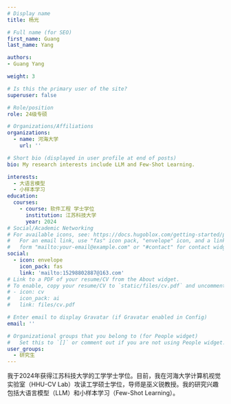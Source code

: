 ```yaml
---
# Display name
title: 杨光

# Full name (for SEO)
first_name: Guang
last_name: Yang

authors:
- Guang Yang

weight: 3

# Is this the primary user of the site?
superuser: false

# Role/position
role: 24级专硕

# Organizations/Affiliations
organizations:
  - name: 河海大学
    url: ''

# Short bio (displayed in user profile at end of posts)
bio: My research interests include LLM and Few-Shot Learning.

interests:
  - 大语言模型
  - 小样本学习
education:
  courses:
    - course: 软件工程 学士学位
      institution: 江苏科技大学
      year: 2024
# Social/Academic Networking
# For available icons, see: https://docs.hugoblox.com/getting-started/page-builder/#icons
#   For an email link, use "fas" icon pack, "envelope" icon, and a link in the
#   form "mailto:your-email@example.com" or "#contact" for contact widget.
social:
  - icon: envelope
    icon_pack: fas
    link: 'mailto:15298802887@163.com'
# Link to a PDF of your resume/CV from the About widget.
# To enable, copy your resume/CV to `static/files/cv.pdf` and uncomment the lines below.
# - icon: cv
#   icon_pack: ai
#   link: files/cv.pdf

# Enter email to display Gravatar (if Gravatar enabled in Config)
email: ''

# Organizational groups that you belong to (for People widget)
#   Set this to `[]` or comment out if you are not using People widget.
user_groups:
  - 研究生
---
```


我于2024年获得江苏科技大学的工学学士学位。目前，我在河海大学计算机视觉实验室（HHU-CV Lab）攻读工学硕士学位，导师是巫义锐教授。我的研究兴趣包括大语言模型（LLM）和小样本学习（Few-Shot Learning）。